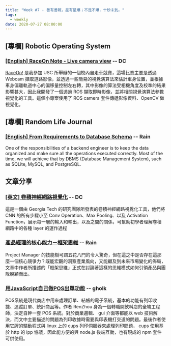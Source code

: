 ```yaml
---
title: "Week #7 - 善有善報，星有星爆；不是不爆，十秒未到。"
tags:
  - weekly
date: 2020-07-27 08:00:00
---
```


## [專欄] Robotic Operating System
### [[English] RaceOn Note - Live camera view](https://blog.danielchen.cc/2020/03/09/RaceOn-Note-Live-camera-view/) -- DC
[RaceOn!](https://raceon.io) 是我參加 USC 所舉辦的一個校內自走車競賽，這場比賽主要是透過 Webcam 擷取道路影像，並透過一些簡易的視覺演算法來估計車身位置，並根據車身偏離軌道中心的偏移量控制左右轉，其中影像的算法受相機角度及校準的結果影響甚大，因此我開發了一個透過 ROS 擷取即時影像，並將相關視覺演算法參數視覺化的工具。這個小專案使用了 ROS camera 套件傳遞影像資料、OpenCV 做視覺化。

## [專欄] Random Life Journal
### [[English] From Requirements to Database Schema](https://medium.com/random-life-journal/from-requirements-to-database-schema-898cb72a9a56) -- Rain
One of the responsibilities of a backend engineer is to keep the data organized and make sure all the operations executed correctly. Most of the time, we will achieve that by DBMS (Database Management System), such as SQLite, MySQL, and PostgreSQL.

## 文章分享
### [[英文] 卷積神經網路視覺化](https://poloclub.github.io/cnn-explainer/) -- DC
這是一個由 Georgia Tech 的研究團隊所發表的卷積神經網路視覺化工具，他們將 CNN 的所有步驟小至 Conv Operation、Max Pooling、以及 Activation Function，展示每一層的輸入和輸出，以及之間的關係，可幫助初學者理解卷積網路中的各種 layer 的運作過程

### [產品經理的核心能力－框架思維](https://medium.com/growing-vision/framework-53b9362c6a66) -- Rain
Project Manager 的技能樹可謂五花八門的令人驚奇，但在這之中是否存在這那麼一個核心競爭力？既能宏觀的洞察產業風向，又能顧及到未來市場變化的佈局，文章中作者所描述的「框架思維」正式在討論著這樣的思維模式如何引領產品與團隊脫穎而出。

### [用JavaScript自己做POS出單功能](https://medium.com/@r3850355/%E7%94%A8javascript%E8%87%AA%E5%B7%B1%E5%81%9Apos%E5%87%BA%E5%96%AE%E5%8A%9F%E8%83%BD-ad54b6640477) -- gholk
POS系統是現代商店中用來處理訂單、結帳的電子系統，基本的功能有列印收據、追蹤訂單、統計商品等。作者 RenZhou 身為一個轉職開飲料店的全端工程師，決定自幹一套 POS 系統。對於商業邏輯、 gui 介面等都能以 web 技術解決，而文中主要描述的問題為列印收據時需要與印表機打交道的問題。最後作者使用它牌的驅動程式與 linux 上的 cups 列印伺服器來處理列印問題， cups 使用基於 http 的 ipp 協議，因此能方便的與 node.js 後端互動，也有現成的 npm 套件可供使用。
